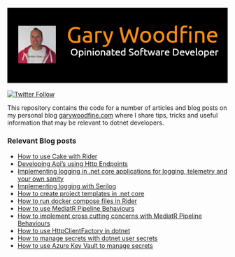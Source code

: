 ![Gary Woodfine](images/header.png)

[![Twitter Follow](https://img.shields.io/twitter/follow/gary_woodfine.svg?style=social?maxAge=2592000)](https://twitter.com/gary_woodfine)

This repository contains the code for a number of articles and blog posts on my personal blog [garywoodfine.com](https://garywoodfine.com "Gary Woodfine Full Stack Developer") where I share tips, tricks and useful information that may be relevant to dotnet developers.

### Relevant Blog posts 

- [How to use Cake with Rider](https://garywoodfine.com/how-to-use-cake-with-rider/ "How to use Cake with Rider | Gary Woodfine")
- [Developing Api’s using Http Endpoints](https://garywoodfine.com/developing-apis-using-http-endpoints/ "Developing Api’s using Http Endpoints | Gary Woodfine")
- [Implementing logging in .net core applications for logging, telemetry and your own sanity](https://garywoodfine.com/implementing-logging-in-net-core-applications-for-logging-telemetry-and-your-own-sanity/ "Implementing logging in .net core applications for logging, telemetry and your own sanity | Gary Woodfine")
- [Implementing logging with Serilog](https://garywoodfine.com/implementing-logging-with-serilog/ "Implementing logging with Serilog | Gary Woodfine")
- [How to create project templates in .net core](https://garywoodfine.com/how-to-create-project-templates-in-net-core/ "How to create project templates in .net core | Gary Woodfine")
- [How to run docker compose files in Rider](https://garywoodfine.com/how-to-run-docker-compose-files-in-rider "How to run docker compose files in Rider | Gary Woodfine")
- [How to use MediatR Pipeline Behaviours](https://garywoodfine.com/how-to-use-mediatr-pipeline-behaviours/ "How to use MediatR Pipeline Behaviours | Gary Woodfine") 
- [How to implement cross cutting concerns with MediatR Pipeline Behaviours](https://garywoodfine.com/how-to-implement-cross-cutting-concerns-with-mediatr-pipeline-behaviours/ "How to implement cross cutting concerns with MediatR Pipeline Behaviours") 
- [How to use HttpClientFactory in dotnet](https://garywoodfine.com/how-to-use-httpclientfactory-in-dotnet/ "How to use HttpClientFactory in dotnet - Gary Woodfine")
- [How to manage secrets with dotnet user secrets](https://garywoodfine.com/how-to-manage-secrets-in-dotnet/ "How to manage secrets with dotnet user secrets - Gary Woodfine")
- [How to use Azure Key Vault to manage secrets](https://garywoodfine.com/how-to-use-azure-key-vault-to-manage-secrets/ "How to use Azure Key Vault to manage secrets - Gary Woodfine")
